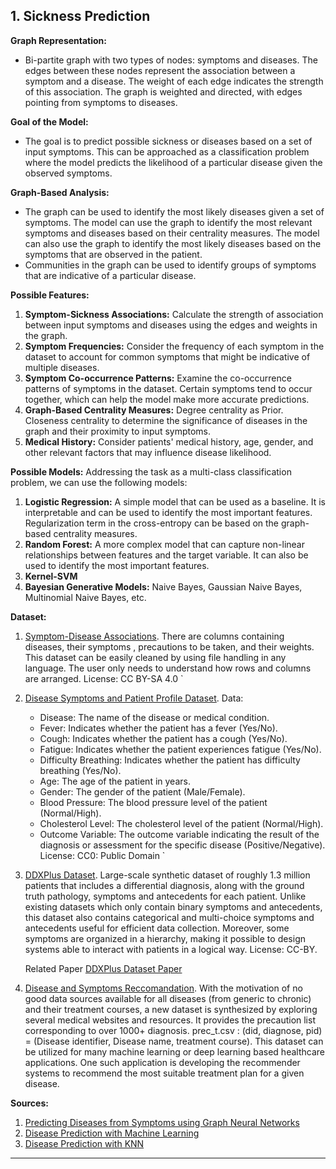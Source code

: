 ## 1. Sickness Prediction


**Graph Representation:**
- Bi-partite graph with two types of nodes: symptoms and diseases. The edges between these nodes represent the association between a symptom and a disease. The weight of each edge indicates the strength of this association. The graph is weighted and directed, with edges pointing from symptoms to diseases.

**Goal of the Model:**
- The goal is to predict possible sickness or diseases based on a set of input symptoms. This can be approached as a classification problem where the model predicts the likelihood of a particular disease given the observed symptoms.

**Graph-Based Analysis:**
- The graph can be used to identify the most likely diseases given a set of symptoms. The model can use the graph to identify the most relevant symptoms and diseases based on their centrality measures. The model can also use the graph to identify the most likely diseases based on the symptoms that are observed in the patient.
- Communities in the graph can be used to identify groups of symptoms that are indicative of a particular disease.

**Possible Features:**
1. **Symptom-Sickness Associations:** Calculate the strength of association between input symptoms and diseases using the edges and weights in the graph. 
2. **Symptom Frequencies:** Consider the frequency of each symptom in the dataset to account for common symptoms that might be indicative of multiple diseases.
3. **Symptom Co-occurrence Patterns:** Examine the co-occurrence patterns of symptoms in the dataset. Certain symptoms tend to occur together, which can help the model make more accurate predictions.
4. **Graph-Based Centrality Measures:** Degree centrality as Prior. Closeness centrality to determine the significance of diseases in the graph and their proximity to input symptoms.
5. **Medical History:** Consider patients' medical history, age, gender, and other relevant factors that may influence disease likelihood.

**Possible Models:**
Addressing the task as a multi-class classification problem, we can use the following models:
1. **Logistic Regression:** A simple model that can be used as a baseline. It is interpretable and can be used to identify the most important features. Regularization term in the cross-entropy can be based on the graph-based centrality measures.
2. **Random Forest:** A more complex model that can capture non-linear relationships between features and the target variable. It can also be used to identify the most important features.
3. **Kernel-SVM**
4. **Bayesian Generative Models:** Naive Bayes, Gaussian Naive Bayes, Multinomial Naive Bayes, etc.

**Dataset:**
1. [Symptom-Disease Associations](https://www.kaggle.com/itachi9604/disease-symptom-description-dataset).
   There are columns containing diseases, their symptoms , precautions to be taken, and their weights.
   This dataset can be easily cleaned by using file handling in any language. The user only needs to understand how rows and columns are arranged. 
   License: CC BY-SA 4.0
`

2. [Disease Symptoms and Patient Profile Dataset](https://www.kaggle.com/datasets/uom190346a/disease-symptoms-and-patient-profile-dataset).
Data:
   - Disease: The name of the disease or medical condition.
   - Fever: Indicates whether the patient has a fever (Yes/No).
   - Cough: Indicates whether the patient has a cough (Yes/No).
   - Fatigue: Indicates whether the patient experiences fatigue (Yes/No).
   - Difficulty Breathing: Indicates whether the patient has difficulty breathing (Yes/No).
   - Age: The age of the patient in years.
   - Gender: The gender of the patient (Male/Female).
   - Blood Pressure: The blood pressure level of the patient (Normal/High).
   - Cholesterol Level: The cholesterol level of the patient (Normal/High).
   - Outcome Variable: The outcome variable indicating the result of the diagnosis or assessment for the specific disease (Positive/Negative).
License: CC0: Public Domain
`

3. [DDXPlus Dataset](https://figshare.com/articles/dataset/DDXPlus_Dataset/20043374).
   Large-scale synthetic dataset of roughly 1.3 million patients that includes a differential diagnosis, along with the ground truth pathology, symptoms and antecedents for each patient. Unlike existing datasets which only contain binary symptoms and antecedents, this dataset also contains categorical and multi-choice symptoms and antecedents useful for efficient data collection. Moreover, some symptoms are organized in a hierarchy, making it possible to design systems able to interact with patients in a logical way. 
   License: CC-BY.

   Related Paper [DDXPlus Dataset Paper](https://arxiv.org/pdf/2205.09148.pdf)

4. [Disease and Symptoms Reccomandation](https://ieee-dataport.org/documents/disease-diagnosis-and-recommended-remedy).
   With the motivation of no good data sources available for all diseases (from generic to chronic) and their treatment courses, a new dataset is synthesized by exploring several medical websites and resources. It provides the precaution list corresponding to over 1000+ diagnosis. prec\_t.csv : (did, diagnose, pid) = (Disease identifier, Disease name, treatment course). This dataset can be utilized for many machine learning or deep learning based healthcare applications. One such application is developing the recommender systems to recommend the most suitable treatment plan for a given disease.

**Sources:**
1. [Predicting Diseases from Symptoms using Graph Neural Networks](https://arxiv.org/pdf/2010.15818.pdf)
2. [Disease Prediction with Machine Learning](https://ieeexplore.ieee.org/document/9753707)
3. [Disease Prediction with KNN](https://papers.ssrn.com/sol3/papers.cfm?abstract_id=3661426)

---

